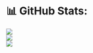 # 📊 GitHub Stats:
![](https://github-readme-stats.vercel.app/api?username=vatir&theme=default&hide_border=true&include_all_commits=false&count_private=true)<br/>
![](https://github-readme-streak-stats.herokuapp.com/?user=vatir&theme=default&hide_border=true)<br/>
![](https://github-readme-stats.vercel.app/api/top-langs/?username=vatir&theme=default&hide_border=true&include_all_commits=false&count_private=true&layout=compact)


<!-- Proudly created with GPRM ( https://gprm.itsvg.in ) -->
<!--
**vatir/vatir** is a ✨ _special_ ✨ repository because its `README.md` (this file) appears on your GitHub profile.

Here are some ideas to get you started:

- 🔭 I’m currently working on ...
- 🌱 I’m currently learning ...
- 👯 I’m looking to collaborate on ...
- 🤔 I’m looking for help with ...
- 💬 Ask me about ...
- 📫 How to reach me: ...
- 😄 Pronouns: ...
- ⚡ Fun fact: ...
-->
